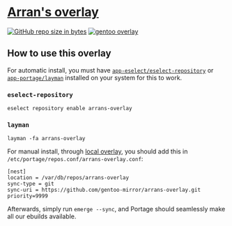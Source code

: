 # [Arran's overlay](https://github.com/arran4/arrans-overlay)

[![GitHub repo size in bytes](https://img.shields.io/github/repo-size/arran4/arrans-overlay.svg)](https://img.shields.io/github/repo-size/arran4/arrans-overlay.svg)
[![gentoo overlay](https://img.shields.io/badge/gentoo-overlay-yellow)](https://github.com/gentoo-mirror/nest)

## How to use this overlay

For automatic install, you must have [`app-eselect/eselect-repository`](https://packages.gentoo.org/packages/app-eselect/eselect-repository)
or [`app-portage/layman`](https://packages.gentoo.org/packages/app-portage/layman) installed on your system for this to work.

### `eselect-repository`
```console
eselect repository enable arrans-overlay
```

### `layman`
```console
layman -fa arrans-overlay
```

For manual install, through [local overlay](https://wiki.gentoo.org/wiki/Creating_an_ebuild_repository), you should add this in `/etc/portage/repos.conf/arrans-overlay.conf`:

```console
[nest]
location = /var/db/repos/arrans-overlay
sync-type = git
sync-uri = https://github.com/gentoo-mirror/arrans-overlay.git
priority=9999
```

Afterwards, simply run `emerge --sync`, and Portage should seamlessly make all our ebuilds available.


